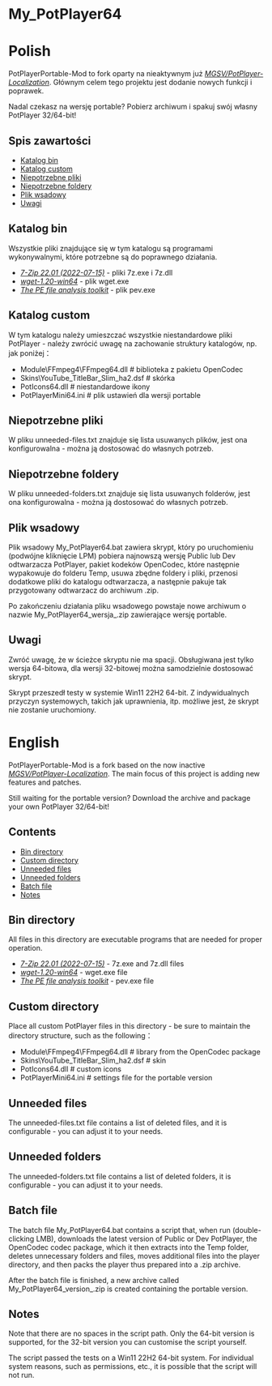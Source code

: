 # My_PotPlayer64
Polish
========
PotPlayerPortable-Mod to fork oparty na nieaktywnym już [_MGSV/PotPlayer-Localization_](https://github.com/MGSV/PotPlayer-Localization). Głównym celem tego projektu jest dodanie nowych funkcji i poprawek.

Nadal czekasz na wersję portable? Pobierz archiwum i spakuj swój własny PotPlayer 32/64-bit!

## Spis zawartości
* [Katalog bin](#katalog-bin)
* [Katalog custom](#katalog-custom)
* [Niepotrzebne pliki](#niepotrzebne-pliki)
* [Niepotrzebne foldery](#niepotrzebne-foldery)
* [Plik wsadowy](#plik-wsadowy)
* [Uwagi](#uwagi)

## Katalog bin
Wszystkie pliki znajdujące się w tym katalogu są programami wykonywalnymi, które potrzebne są do poprawnego działania.
- [_7-Zip 22.01 (2022-07-15)_](https://www.7-zip.org/) - pliki 7z.exe i 7z.dll
- [_wget-1.20-win64_](https://eternallybored.org/misc/wget/) - plik wget.exe
- [_The PE file analysis toolkit_](https://github.com/merces/pev) - plik pev.exe

## Katalog custom
W tym katalogu należy umieszczać wszystkie niestandardowe pliki PotPlayer - należy zwrócić uwagę na zachowanie struktury katalogów, np. jak poniżej：
- Module\FFmpeg4\FFmpeg64.dll # biblioteka z pakietu OpenCodec
- Skins\YouTube_TitleBar_Slim_ha2.dsf # skórka
- PotIcons64.dll # niestandardowe ikony
- PotPlayerMini64.ini # plik ustawień dla wersji portable

## Niepotrzebne pliki
W pliku unneeded-files.txt znajduje się lista usuwanych plików, jest ona konfigurowalna - można ją dostosować do własnych potrzeb.

## Niepotrzebne foldery
W pliku unneeded-folders.txt znajduje się lista usuwanych folderów, jest ona konfigurowalna - można ją dostosować do własnych potrzeb.

## Plik wsadowy
Plik wsadowy My_PotPlayer64.bat zawiera skrypt, który po uruchomieniu (podwójne kliknięcie LPM) pobiera najnowszą wersję Public lub Dev odtwarzacza PotPlayer, pakiet kodeków OpenCodec, które następnie wypakowuje do folderu Temp, usuwa zbędne foldery i pliki, przenosi dodatkowe pliki do katalogu odtwarzacza, a następnie pakuje tak przygotowany odtwarzacz do archiwum .zip.

Po zakończeniu działania pliku wsadowego powstaje nowe archiwum o nazwie My_PotPlayer64_wersja_.zip zawierające wersję portable.

## Uwagi
Zwróć uwagę, że w ścieżce skryptu nie ma spacji. 
Obsługiwana jest tylko wersja 64-bitowa, dla wersji 32-bitowej można samodzielnie dostosować skrypt.

Skrypt przeszedł testy w systemie Win11 22H2 64-bit. 
Z indywidualnych przyczyn systemowych, takich jak uprawnienia, itp. możliwe jest, że skrypt nie zostanie uruchomiony.

English
========
PotPlayerPortable-Mod is a fork based on the now inactive [_MGSV/PotPlayer-Localization_](https://github.com/MGSV/PotPlayer-Localization). The main focus of this project is adding new features and patches.

Still waiting for the portable version? Download the archive and package your own PotPlayer 32/64-bit!

## Contents
* [Bin directory](#bin-directory)
* [Custom directory](#custom-directory)
* [Unneeded files](#unneeded-files)
* [Unneeded folders](#unneeded-folders)
* [Batch file](#batch-file)
* [Notes](#notes)

## Bin directory
All files in this directory are executable programs that are needed for proper operation.
- [_7-Zip 22.01 (2022-07-15)_](https://www.7-zip.org/) - 7z.exe and 7z.dll files
- [_wget-1.20-win64_](https://eternallybored.org/misc/wget/) - wget.exe file
- [_The PE file analysis toolkit_](https://github.com/merces/pev) - pev.exe file

## Custom directory
Place all custom PotPlayer files in this directory - be sure to maintain the directory structure, such as the following：
- Module\FFmpeg4\FFmpeg64.dll # library from the OpenCodec package
- Skins\YouTube_TitleBar_Slim_ha2.dsf # skin
- PotIcons64.dll # custom icons
- PotPlayerMini64.ini # settings file for the portable version

## Unneeded files
The unneeded-files.txt file contains a list of deleted files, and it is configurable - you can adjust it to your needs.

## Unneeded folders
The unneeded-folders.txt file contains a list of deleted folders, it is configurable - you can adjust it to your needs.

## Batch file
The batch file My_PotPlayer64.bat contains a script that, when run (double-clicking LMB), downloads the latest version of Public or Dev PotPlayer, the OpenCodec codec package, which it then extracts into the Temp folder, deletes unnecessary folders and files, moves additional files into the player directory, and then packs the player thus prepared into a .zip archive.

After the batch file is finished, a new archive called My_PotPlayer64_version_.zip is created containing the portable version.

## Notes
Note that there are no spaces in the script path. 
Only the 64-bit version is supported, for the 32-bit version you can customise the script yourself.

The script passed the tests on a Win11 22H2 64-bit system. 
For individual system reasons, such as permissions, etc., it is possible that the script will not run.
